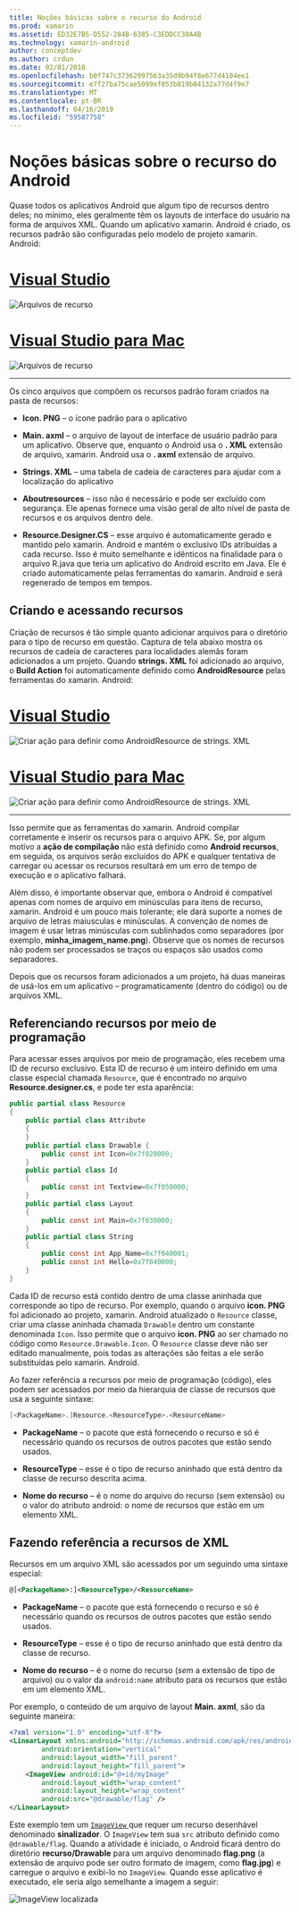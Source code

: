 ```yaml
---
title: Noções básicas sobre o recurso do Android
ms.prod: xamarin
ms.assetid: ED32E7B5-D552-284B-6385-C3EDDCC30A4B
ms.technology: xamarin-android
author: conceptdev
ms.author: crdun
ms.date: 02/01/2018
ms.openlocfilehash: b0f747c37362997563a35d9b94f8e677d4104ee1
ms.sourcegitcommit: e7f27ba75cae5099ef053b819b84132a77d4f9e7
ms.translationtype: MT
ms.contentlocale: pt-BR
ms.lasthandoff: 04/16/2019
ms.locfileid: "59587758"
---
```

# <a name="android-resource-basics"></a>Noções básicas sobre o recurso do Android

Quase todos os aplicativos Android que algum tipo de recursos dentro deles; no mínimo, eles geralmente têm os layouts de interface do usuário na forma de arquivos XML. Quando um aplicativo xamarin. Android é criado, os recursos padrão são configuradas pelo modelo de projeto xamarin. Android:

# <a name="visual-studiotabwindows"></a>[Visual Studio](#tab/windows)

![Arquivos de recurso](android-resource-basics-images/01-resource-files-vs.png)
 
# <a name="visual-studio-for-mactabmacos"></a>[Visual Studio para Mac](#tab/macos)

![Arquivos de recurso](android-resource-basics-images/01-resource-files-xs.png)
 
-----

Os cinco arquivos que compõem os recursos padrão foram criados na pasta de recursos:

-  **Icon. PNG** &ndash; o ícone padrão para o aplicativo

-  **Main. axml** &ndash; o arquivo de layout de interface de usuário padrão para um aplicativo. Observe que, enquanto o Android usa o **. XML** extensão de arquivo, xamarin. Android usa o **. axml** extensão de arquivo.

-  **Strings. XML** &ndash; uma tabela de cadeia de caracteres para ajudar com a localização do aplicativo

-  **Aboutresources** &ndash; isso não é necessário e pode ser excluído com segurança. Ele apenas fornece uma visão geral de alto nível de pasta de recursos e os arquivos dentro dele.

-  **Resource.Designer.CS** &ndash; esse arquivo é automaticamente gerado e mantido pelo xamarin. Android e mantém o exclusivo IDs atribuídas a cada recurso. Isso é muito semelhante e idênticos na finalidade para o arquivo R.java que teria um aplicativo do Android escrito em Java. Ele é criado automaticamente pelas ferramentas do xamarin. Android e será regenerado de tempos em tempos.


## <a name="creating-and-accessing-resources"></a>Criando e acessando recursos

Criação de recursos é tão simple quanto adicionar arquivos para o diretório para o tipo de recurso em questão. Captura de tela abaixo mostra os recursos de cadeia de caracteres para localidades alemãs foram adicionados a um projeto. Quando **strings. XML** foi adicionado ao arquivo, o **Build Action** foi automaticamente definido como **AndroidResource** pelas ferramentas do xamarin. Android:

# <a name="visual-studiotabwindows"></a>[Visual Studio](#tab/windows)

![Criar ação para definir como AndroidResource de strings. XML](android-resource-basics-images/02-build-action-vs.png)
 
# <a name="visual-studio-for-mactabmacos"></a>[Visual Studio para Mac](#tab/macos)

![Criar ação para definir como AndroidResource de strings. XML](android-resource-basics-images/02-build-action-xs.png)
 
-----
 

Isso permite que as ferramentas do xamarin. Android compilar corretamente e inserir os recursos para o arquivo APK. Se, por algum motivo a **ação de compilação** não está definido como **Android recursos**, em seguida, os arquivos serão excluídos do APK e qualquer tentativa de carregar ou acessar os recursos resultará em um erro de tempo de execução e o aplicativo falhará.

Além disso, é importante observar que, embora o Android é compatível apenas com nomes de arquivo em minúsculas para itens de recurso, xamarin. Android é um pouco mais tolerante; ele dará suporte a nomes de arquivo de letras maiusculas e minúsculas. A convenção de nomes de imagem é usar letras minúsculas com sublinhados como separadores (por exemplo, **minha\_imagem\_name.png**). Observe que os nomes de recursos não podem ser processados se traços ou espaços são usados como separadores.

Depois que os recursos foram adicionados a um projeto, há duas maneiras de usá-los em um aplicativo &ndash; programaticamente (dentro do código) ou de arquivos XML.


## <a name="referencing-resources-programmatically"></a>Referenciando recursos por meio de programação

Para acessar esses arquivos por meio de programação, eles recebem uma ID de recurso exclusivo. Esta ID de recurso é um inteiro definido em uma classe especial chamada `Resource`, que é encontrado no arquivo **Resource.designer.cs**, e pode ter esta aparência:

```csharp
public partial class Resource
{
    public partial class Attribute
    {
    }
    public partial class Drawable {
        public const int Icon=0x7f020000;
    }
    public partial class Id
    {
        public const int Textview=0x7f050000;
    }
    public partial class Layout
    {
        public const int Main=0x7f030000;
    }
    public partial class String
    {
        public const int App_Name=0x7f040001;
        public const int Hello=0x7f040000;
    }
}
```

Cada ID de recurso está contido dentro de uma classe aninhada que corresponde ao tipo de recurso. Por exemplo, quando o arquivo **icon. PNG** foi adicionado ao projeto, xamarin. Android atualizado o `Resource` classe, criar uma classe aninhada chamada `Drawable` dentro um constante denominada `Icon`.
Isso permite que o arquivo **icon. PNG** ao ser chamado no código como `Resource.Drawable.Icon`. O `Resource` classe deve não ser editado manualmente, pois todas as alterações são feitas a ele serão substituídas pelo xamarin. Android.

Ao fazer referência a recursos por meio de programação (código), eles podem ser acessados por meio da hierarquia de classe de recursos que usa a seguinte sintaxe:

```csharp
[<PackageName>.]Resource.<ResourceType>.<ResourceName>
```

-  **PackageName** &ndash; o pacote que está fornecendo o recurso e só é necessário quando os recursos de outros pacotes que estão sendo usados.

-  **ResourceType** &ndash; esse é o tipo de recurso aninhado que está dentro da classe de recurso descrita acima.

-  **Nome do recurso** &ndash; é o nome do arquivo do recurso (sem extensão) ou o valor do atributo android: o nome de recursos que estão em um elemento XML.


## <a name="referencing-resources-from-xml"></a>Fazendo referência a recursos de XML

Recursos em um arquivo XML são acessados por um seguindo uma sintaxe especial:

```xml
@[<PackageName>:]<ResourceType>/<ResourceName>
```

-  **PackageName** &ndash; o pacote que está fornecendo o recurso e só é necessário quando os recursos de outros pacotes que estão sendo usados.

-  **ResourceType** &ndash; esse é o tipo de recurso aninhado que está dentro da classe de recurso.

-  **Nome do recurso** &ndash; é o nome do recurso (*sem* a extensão de tipo de arquivo) ou o valor da `android:name` atributo para os recursos que estão em um elemento XML.

Por exemplo, o conteúdo de um arquivo de layout **Main. axml**, são da seguinte maneira:

```xml
<?xml version="1.0" encoding="utf-8"?>
<LinearLayout xmlns:android="http://schemas.android.com/apk/res/android"
        android:orientation="vertical"
        android:layout_width="fill_parent"
        android:layout_height="fill_parent">
    <ImageView android:id="@+id/myImage"
        android:layout_width="wrap_content"
        android:layout_height="wrap_content"
        android:src="@drawable/flag" />
</LinearLayout>
```

Este exemplo tem um [ `ImageView` ](https://github.com/xamarin/recipes/tree/master/Recipes/android/controls/imageview) que requer um recurso desenhável denominado **sinalizador**. O `ImageView` tem sua `src` atributo definido como `@drawable/flag`. Quando a atividade é iniciado, o Android ficará dentro do diretório **recurso/Drawable** para um arquivo denominado **flag.png** (a extensão de arquivo pode ser outro formato de imagem, como **flag.jpg**) e carregue o arquivo e exibi-lo no `ImageView`.
Quando esse aplicativo é executado, ele seria algo semelhante a imagem a seguir:

![ImageView localizada](android-resource-basics-images/03-localized-screenshot.png)

